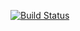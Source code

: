 [![Build Status](https://travis-ci.org/IshaanShrivastav/project110.svg?branch=master)](https://travis-ci.org/IshaanShrivastav/project110)